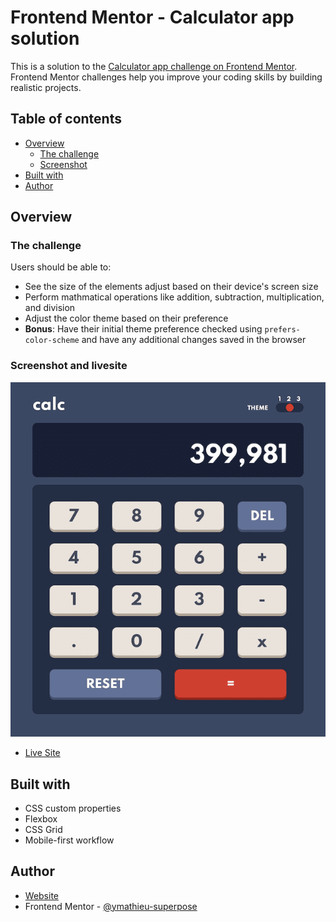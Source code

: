 # Frontend Mentor - Calculator app solution

This is a solution to the [Calculator app challenge on Frontend Mentor](https://www.frontendmentor.io/challenges/calculator-app-9lteq5N29). Frontend Mentor challenges help you improve your coding skills by building realistic projects. 

## Table of contents

- [Overview](#overview)
  - [The challenge](#the-challenge)
  - [Screenshot](#screenshot-and-livesite)
- [Built with](#built-with)
- [Author](#author)

## Overview

### The challenge

Users should be able to:

- See the size of the elements adjust based on their device's screen size
- Perform mathmatical operations like addition, subtraction, multiplication, and division
- Adjust the color theme based on their preference
- **Bonus**: Have their initial theme preference checked using `prefers-color-scheme` and have any additional changes saved in the browser

### Screenshot and livesite

<p align="center">
  <img alt="claculator app screenshot" src="./public/img/screenshot.png"/>
</p>

- [Live Site](https://mathieu-superpose.github.io/calculator-app/)

## Built with

- CSS custom properties
- Flexbox
- CSS Grid
- Mobile-first workflow

## Author

- [Website](https://www.tropbeau.site)
- Frontend Mentor - [@ymathieu-superpose](https://www.frontendmentor.io/profile/mathieu-superpose)
